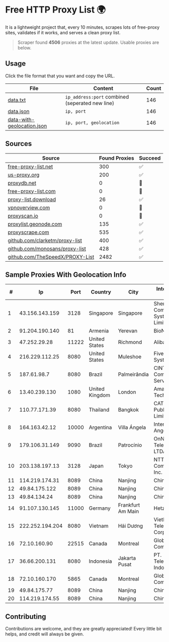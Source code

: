 
# Free HTTP Proxy List 🌍

It is a lightweight project that, every 10 minutes, scrapes lots of free-proxy sites, validates if it works, and serves a clean proxy list.


> Scraper found **4506** proxies at the latest update. Usable proxies are below.

## Usage

Click the file format that you want and copy the URL.


|File|Content|Count|
|----|-------|-----|
|[data.txt](https://raw.githubusercontent.com/themiralay/Proxy-List-World/master/data.txt)|`ip_address:port` combined (seperated new line)|146|
|[data.json](https://raw.githubusercontent.com/themiralay/Proxy-List-World/master/data.json)|`ip, port`|146|
|[data-with-geolocation.json](https://raw.githubusercontent.com/themiralay/Proxy-List-World/master/data-with-geolocation.json)|`ip, port, geolocation`|146|

## Sources

|Source|Found Proxies|Succeed|
|------|-------------|-------|
|[free-proxy-list.net](https://free-proxy-list.net)|300|✅|
|[us-proxy.org](https://www.us-proxy.org)|200|✅|
|[proxydb.net](http://proxydb.net)|0|🚫|
|[free-proxy-list.com](https://free-proxy-list.com/?page=&port=&type%5B%5D=http&type%5B%5D=https&up_time=0&search=Search)|0|🚫|
|[proxy-list.download](https://www.proxy-list.download/HTTP)|26|✅|
|[vpnoverview.com](https://vpnoverview.com/privacy/anonymous-browsing/free-proxy-servers)|0|🚫|
|[proxyscan.io](https://www.proxyscan.io)|0|🚫|
|[proxylist.geonode.com](https://proxylist.geonode.com/api/proxy-list?limit=300&page=1&sort_by=lastChecked&sort_type=desc&protocols=http,https)|135|✅|
|[proxyscrape.com](https://api.proxyscrape.com/v2/?request=displayproxies&protocol=http&timeout=10000&country=all&ssl=all&anonymity=all)|535|✅|
|[github.com/clarketm/proxy-list](https://raw.githubusercontent.com/clarketm/proxy-list/master/proxy-list-raw.txt)|400|✅|
|[github.com/monosans/proxy-list](https://raw.githubusercontent.com/monosans/proxy-list/main/proxies/http.txt)|428|✅|
|[github.com/TheSpeedX/PROXY-List](https://raw.githubusercontent.com/TheSpeedX/PROXY-List/master/http.txt)|2482|✅|


## Sample Proxies With Geolocation Info

|#|Ip|Port|Country|City|Internet Service Provider|
|-|--|----|-------|----|-------------------------|
|1|43.156.143.159|3128|Singapore|Singapore|Shenzhen Tencent Computer Systems Company Limited|
|2|91.204.190.140|81|Armenia|Yerevan|BioNet LLC|
|3|47.252.29.28|11222|United States|Richmond|Alibaba Cloud LLC|
|4|216.229.112.25|8080|United States|Muleshoe|Five Area Systems, LLC|
|5|187.61.98.7|8080|Brazil|Palmeirândia|CINTE Telecom Comercio e Servicos Ltda|
|6|13.40.239.130|1080|United Kingdom|London|Amazon Technologies Inc.|
|7|110.77.171.39|8080|Thailand|Bangkok|CAT Telecom Public Company Limited|
|8|164.163.42.12|10000|Argentina|Villa Ángela|Interret Villa Angela SRL|
|9|179.106.31.149|9090|Brazil|Patrocínio|OnNet Telecomunicações LTDA|
|10|203.138.197.13|3128|Japan|Tokyo|NTT PC Communications, Inc.|
|11|114.219.174.31|8089|China|Nanjing|China Telecom|
|12|49.84.175.122|8089|China|Nanjing|China Telecom|
|13|49.84.134.24|8089|China|Nanjing|China Telecom|
|14|91.107.130.145|11000|Germany|Frankfurt Am Main|Hetzner Online AG|
|15|222.252.194.204|8080|Vietnam|Hải Dương|VietNam Post and Telecom Corporation|
|16|72.10.160.90|22515|Canada|Montreal|GloboTech Communications|
|17|36.66.200.131|8080|Indonesia|Jakarta Pusat|PT. Telekomunikasi Indonesia|
|18|72.10.160.170|5865|Canada|Montreal|GloboTech Communications|
|19|49.84.175.77|8089|China|Nanjing|China Telecom|
|20|114.219.174.55|8089|China|Nanjing|China Telecom|



## Contributing

Contributions are welcome, and they are greatly appreciated! Every
little bit helps, and credit will always be given.

